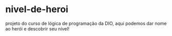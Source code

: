 # nivel-de-heroi
projeto do curso de lógica de programação da DIO, aqui podemos dar nome ao herói e descobrir seu nível!
